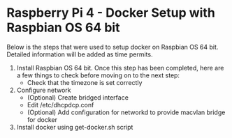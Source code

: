 # Raspberry Pi 4 - Docker Setup with Raspbian OS 64 bit

Below is the steps that were used to setup docker on Raspbian OS 64 bit. Detailed information will be added as time permits.

1. Install Raspbian OS 64 bit. Once this step has been completed, here are a few things to check before moving on to the next step:
   - Check that the timezone is set correctly
2. Configure network
   - (Optional) Create bridged interface
   - Edit /etc/dhcpdcp.conf
   - (Optional) Add configuration for networkd to provide macvlan bridge for docker
3. Install docker using get-docker.sh script